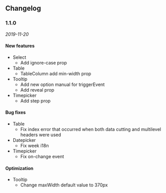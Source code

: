 ## Changelog

### 1.1.0

*2019-11-20*

#### New features

- Select
  - Add ignore-case prop
- Table
  - TableColumn add min-width prop
- Tooltip
  - Add new option manual for triggerEvent
  - Add reveal prop
- Timepicker
  - Add step prop

#### Bug fixes

- Table
  - Fix index error that occurred when both data cutting and multilevel headers were used
- Datepicker
  - Fix week i18n
- Timepicker
  - Fix on-change event

#### Optimization

- Tooltip
  - Change maxWidth default value to 370px
